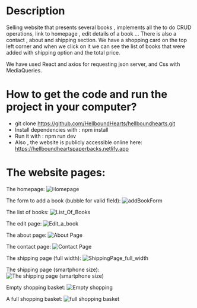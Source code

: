 # Description

Selling website that presents several books , implements all the to do CRUD operations, link to homepage , edit details of a book ...
There is also a contact , about and shipping section.
We have a shopping card on the top left corner and when we click on it we can see the list of books that were 
added  with shipping option and the total price.

We have used React and axios for requesting json server, and Css with MediaQueries.

# How to get the code and run the project in your computer?

- git clone https://github.com/HellboundHearts/hellboundhearts.git
- Install dependencies with : npm install
- Run it with : npm run dev
- Also , the website is publicly accessible online here: https://hellboundheartspaperbacks.netlify.app

# The website pages:

The homepage:
![Homepage](src\assets\presentation\HomePage.jpg "Homepage")

The form to add a book (bubble for valid field):
![addBookForm](src\assets\presentation\addBookForm.jpg "addBookForm")

The list of books:
![List_Of_Books](src\assets\presentation\List_Of_Books.jpg "List_Of_Books")

The edit page:
![Edit_a_book](src\assets\presentation\Edit_a_book.jpg "Edit_a_book")


The about page:
![About Page](src\assets\presentation\About_Page_Photo.png "About Page")

The contact page:
![Contact Page](src/assets/presentation/contact_page.jpg "Contact Page")

The shipping page (full width):
![ShippingPage_full_width](src/assets/presentation/ShippingPage_full_width.jpg "ShippingPage 1")

The shipping page (smartphone size):
![The shipping page (smartphone size)](src\assets\presentation\shippingPage_SmartPhone_Size.jpg "ShippingPage Smartphone")

Empty shopping basket:
![Empty shopping](src\assets\presentation\Empty_shopping.jpg "Empty shopping")

A full shopping basket: 
![full shopping basket](src/assets/presentation/Shopping_small_size.jpg "full shopping basket")